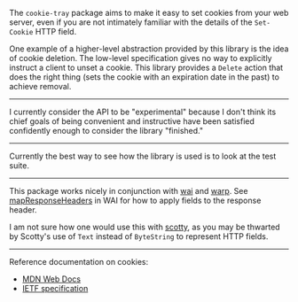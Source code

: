 The `cookie-tray` package aims to make it easy to set cookies from your web
server, even if you are not intimately familiar with the details of the
`Set-Cookie` HTTP field.

One example of a higher-level abstraction provided by this library is the idea
of cookie deletion. The low-level specification gives no way to explicitly
instruct a client to unset a cookie. This library provides a `Delete` action
that does the right thing (sets the cookie with an expiration date in the past)
to achieve removal.

---

I currently consider the API to be "experimental" because I don't think its
chief goals of being convenient and instructive have been satisfied confidently
enough to consider the library "finished."

---

Currently the best way to see how the library is used is to look at the test
suite.

---

This package works nicely in conjunction with [wai] and [warp]. See
[mapResponseHeaders] in WAI for how to apply fields to the response header.

I am not sure how one would use this with [scotty], as you may be thwarted by
Scotty's use of `Text` instead of `ByteString` to represent HTTP fields.

  [scotty]: https://hackage.haskell.org/package/scotty
  [mapResponseHeaders]: https://hackage.haskell.org/package/wai-3.2.3/docs/Network-Wai.html#v:mapResponseHeaders
  [wai]: https://hackage.haskell.org/package/wai
  [warp]: https://hackage.haskell.org/package/warp

---

Reference documentation on cookies:

* [MDN Web Docs](https://developer.mozilla.org/en-US/docs/Web/HTTP/Headers/Set-Cookie)
* [IETF specification](https://datatracker.ietf.org/doc/html/rfc6265)
